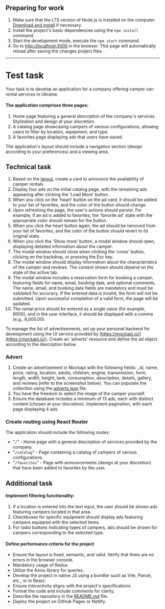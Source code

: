 ## Preparing for work

1. Make sure that the LTS version of Node.js is installed on the computer.
   [Download and install](https://nodejs.org/en/) if necessary.
2. Install the project's basic dependencies using the `npm install` command.
3. Start the development mode, execute the `npm start` command.
4. Go to [http://localhost:3000](http://localhost:3000) in the browser. This
   page will automatically reload after saving the changes project files.

---

# Test task

Your task is to develop an application for a company offering camper van rental
services in Ukraine.

#### The application comprises three pages:

1. Home page featuring a general description of the company's services.
   Stylization and design at your discretion.
2. A catalog page showcasing campers of various configurations, allowing users
   to filter by location, equipment, and type.
3. A favorites page displaying ads that users have saved.

The application's layout should include a navigation section (design according
to your preferences) and a viewing area.

## Technical task

1. Based on the
   [layout](https://www.figma.com/file/fnMWH0eBB7NnoqdAiiKWsQ/Test?type=design&node-id=0-1&mode=design&t=Y12LBROdvbgZJBFC-0),
   create a card to announce the availability of camper rentals.
2. Display four ads on the initial catalog page, with the remaining ads
   appearing after clicking the 'Load More' button.
3. When you click on the 'heart' button on the ad card, it should be added to
   your list of favorites, and the color of the button should change.
4. Upon refreshing the page, the user's actions should persist. For example, if
   an ad is added to favorites, the 'favorite ad' state with the appropriate
   color should remain for the button.
5. When you click the heart button again, the ad should be removed from your
   list of favorites, and the color of the button should revert to its original
   state.
6. When you click the 'Show more' button, a modal window should open, displaying
   detailed information about the camper.
7. The modal window should close when clicking the 'cross' button, clicking on
   the backdrop, or pressing the Esc key.
8. The modal window should display information about the characteristics of the
   camper and reviews. The content shown should depend on the state of the
   active tab.
9. The modal window includes a reservation form for booking a camper, featuring
   fields for name, email, booking date, and optional comments. The name, email,
   and booking date fields are mandatory and must be validated for accuracy. If
   the entered data is invalid, the form will not be submitted. Upon successful
   completion of a valid form, the page will be updated.
10. The rental price should be entered as a single value (for example, 8000),
    and in the user interface, it should be displayed with a comma (e.g.,
    8,000.00).

To manage the list of advertisements, set up your personal backend for
development using the UI service provided by
[https://mockapi.io/](https://mockapi.io/). Create an 'adverts' resource and
define the ad object according to the description below.

### Advert

1. Create an advertisement in Mockapi with the following fields: \_id, name,
   price, rating, location, adults, children, engine, transmission, form,
   length, width, height, tank, consumption, description, details, gallery, and
   reviews (refer to the screenshot below). You can populate the collection
   using the [adverts.json](./assets/adverts.json) file.
2. You have the freedom to select the image of the camper yourself.
3. Ensure the database includes a minimum of 13 ads, each with distinct content
   (chosen at your discretion). Implement pagination, with each page displaying
   4 ads.

### Create routing using React Router

The application should include the following routes:

- "`/`" - Home page with a general description of services provided by the
  company.
- "`/catalog`" - Page containing a catalog of campers of various configurations.
- "`/favorites`" - Page with announcements (design at your discretion) that have
  been added to favorites by the user.

## Additional task

#### Implement filtering functionality:

1. If a location is entered into the text input, the user should be shown ads
   featuring campers located in that area.
2. Checkboxes for specific equipment should display ads featuring campers
   equipped with the selected items.
3. For radio buttons indicating types of campers, ads should be shown for
   campers corresponding to the selected type.

#### Define performance criteria for the project

- Ensure the layout is fixed, semantic, and valid. Verify that there are no
  errors in the browser console.
- Mandatory usage of Redux.
- Utilize the Axios library for queries.
- Develop the project in native JS using a bundler such as Vite, Parcel, etc.,
  or in React.
- Ensure interactivity aligns with the project's specifications.
- Format the code and include comments for clarity.
- Describe the repository in the [README.md](https://tiloid.com/) file.
- Deploy the project on GitHub Pages or Netlify.
